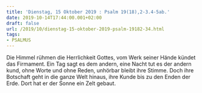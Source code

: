 ```yaml
---
title: 'Dienstag, 15 Oktober 2019 : Psalm 19(18),2-3.4-5ab.'
date: 2019-10-14T17:44:00.001+02:00
draft: false
url: /2019/10/dienstag-15-oktober-2019-psalm-19182-34.html
tags: 
- PSALMUS
---
```


Die Himmel rühmen die Herrlichkeit Gottes, vom Werk seiner Hände kündet das Firmament. Ein Tag sagt es dem andern, eine Nacht tut es der andern kund, ohne Worte und ohne Reden, unhörbar bleibt ihre Stimme. Doch ihre Botschaft geht in die ganze Welt hinaus, ihre Kunde bis zu den Enden der Erde. Dort hat er der Sonne ein Zelt gebaut.